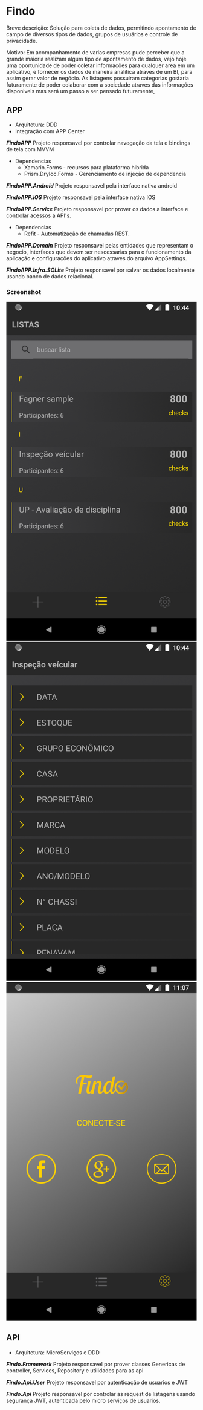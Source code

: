 # Findo

Breve descrição:
   Solução para coleta de dados, permitindo apontamento de campo de diversos tipos de dados, grupos de usuários e controle de privacidade.
 
Motivo:
    Em acompanhamento de varias empresas pude perceber que a grande maioria realizam algum tipo de apontamento de dados, vejo hoje uma oportunidade de poder coletar informações para qualquer area em um aplicativo, e fornecer os dados de maneira analitica atraves de um BI, para assim gerar valor de negócio. As listagens possuiram categorias gostaria futuramente de poder colaborar com a sociedade atraves das informações disponiveis mas será um passo a ser pensado futuramente, 
 


## APP
- Arquitetura: DDD
- Integração com APP Center


***FindoAPP***
 Projeto responsavel por controlar navegação da tela e bindings de tela com MVVM

- Dependencias
  - Xamarin.Forms - recursos para plataforma hibrida
  - Prism.DryIoc.Forms - Gerenciamento de injeção de dependencia
  
***FindoAPP.Android***
 Projeto responsavel pela interface nativa android
 
***FindoAPP.iOS***
 Projeto responsavel pela interface nativa IOS

***FindoAPP.Service***
 Projeto responsavel por prover os dados a interface e controlar acessos a API's.

- Dependencias
  - Refit - Automatização de chamadas REST.
  
***FindoAPP.Domain***
 Projeto responsavel pelas entidades que representam o negocio, interfaces que devem ser nescessarias para o funcionamento da aplicação e configurações do aplicativo atraves do arquivo AppSettings.

***FindoAPP.Infra.SQLite***
 Projeto responsavel por salvar os dados localmente usando banco de dados relacional.


### Screenshot 

![Listagem](FindoApp/Screenshot/Screenshot_1588545858.png)
![Items](FindoApp/Screenshot/Screenshot_1588545878.png)
![Login](FindoApp/Screenshot/Screenshot_1588547249.png)


## API

- Arquitetura: MicroServiços e DDD

***Findo.Framework***
 Projeto responsavel por prover classes Genericas de controller, Services, Repository e utilidades para as api
 
 
***Findo.Api.User***
 Projeto responsavel por autenticação de usuarios e JWT
 
 
***Findo.Api***
 Projeto responsavel por controlar as request de listagens usando segurança JWT, autenticada pelo micro serviços de usuarios.
 
 
